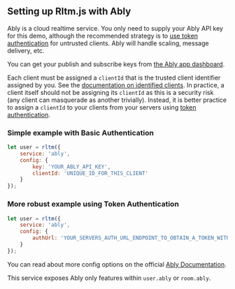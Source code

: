 ## Setting up Rltm.js with Ably

Ably is a cloud realtime service. You only need to supply your Ably API key for this demo, although the recommended strategy is to [use token authentication](https://www.ably.io/documentation/general/authentication#selecting-auth) for untrusted clients. Ably will handle scaling, message delivery, etc.

You can get your publish and subscribe keys from [the Ably app dashboard](https://support.ably.io/solution/articles/3000030502-setting-up-and-managing-api-keys).

Each client must be assigned a `clientId` that is the trusted client identifier assigned by you. See the [documentation on identified clients](https://www.ably.io/documentation/general/authentication#identified-clients).  In practice, a client itself should not be assigning its `clientId` as this is a security risk (any client can masquerade as another trivially). Instead, it is better practice to assign a `clientId` to your clients from your servers using [token authentication](https://www.ably.io/documentation/general/authentication#token-authentication).

### Simple example with Basic Authentication

```js
let user = rltm({
    service: 'ably',
    config: {
        key: 'YOUR_ABLY_API_KEY',
        clientId: 'UNIQUE_ID_FOR_THIS_CLIENT'
    }
});
```

### More robust example using Token Authentication

```js
let user = rltm({
    service: 'ably',
    config: {
        authUrl: 'YOUR_SERVERS_AUTH_URL_ENDPOINT_TO_OBTAIN_A_TOKEN_WITH_CLIENT_ID'
    }
});
```

You can read about more config options on the official [Ably Documentation](https://www.ably.io/documentation/realtime/usage).

This service exposes Ably only features within ```user.ably``` or ```room.ably```.
